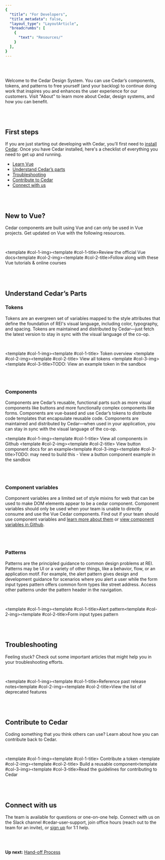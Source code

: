 ```yaml
---
{
  "title": "For Developers",
  "title_metadata": false,
  "layout_type": "LayoutArticle",
  "breadcrumbs": [
    {
      "text": "Resources/"
    }
  ],
}
---
```


<cdr-img alt="representation of a development starting point - the ubiquitous Hello world text..." :src="$withBase(`/resources/for-developers/hello-world-1.png`)"/>

<br />
<br />

<article-text-callout>Welcome to the Cedar Design System. You can use Cedar’s components, tokens, and patterns to free yourself (and your backlog) to continue doing work that inspires you and enhances the user experience for our customers. Visit <cdr-link href="../../about/cedar-design-system/"> "About" </cdr-link> to learn more about Cedar, design systems, and how you can benefit.</article-text-callout>

<br />
<br />

## First steps

If you are just starting out developing with Cedar, you’ll first need to [install Cedar](../installing-cedar/).
Once you have Cedar installed, here's a checklist of everything you need to get up and running.

-  [Learn Vue](#new-to-vue)
-  [Understand Cedar’s parts](#understand-cedar-s-parts)
-  [Troubleshooting](#troubleshooting)
-  [Contribute to Cedar](#contribute-to-cedar)
-  [Connect with us](#connect-with-us)

<br />
<br />

## New to Vue?

Cedar components are built using Vue and can only be used in Vue projects.
Get updated on Vue with the following resources.

<br />

 <article-story-columns link1="https://vuejs.org" link2="https://vuejs.org/tutorial/#step-1"><template #col-1-img><cdr-img ratio="4-3" cover alt="" :src="$withBase(`/resources/for-developers/vue-docs-2.png`)"/></template><template #col-1-title>Review the official Vue docs</template><template #col-2-img><cdr-img ratio="4-3" cover alt="" :src="$withBase(`/resources/for-developers/vue-tutorials-3.png`)"/></template><template #col-2-title>Follow along with these Vue tutorials & online courses</template></article-story-columns>

<br />
<br />

## Understand Cedar’s Parts

### Tokens

Tokens are an evergreen set of variables mapped to the style attributes that define the foundation
of REI's visual language, including color, typography, and spacing. Tokens are maintained and
distributed by Cedar—just fetch the latest version to stay in sync with the visual language of
the co-op.


<br />

<article-story-columns link1="../../tokens/overview/" link2="../../tokens/all-tokens/" link3="#"><template #col-1-img><cdr-img ratio="4-3" cover alt="" :src="$withBase(`/resources/for-developers/token-overview-4.png`)"/></template><template #col-1-title> Token overview </template><template #col-2-img><cdr-img ratio="4-3" cover alt="" :src="$withBase(`/resources/for-developers/view-all-tokens-5.png`)"/></template><template #col-2-title> View all tokens  </template><template #col-3-img><cdr-img ratio="4-3" cover alt="" :src="$withBase(`/resources/for-developers/example-token-6.png`)"/></template><template #col-3-title>TODO: View an example token in the sandbox</template></article-story-columns>


<br />
<br />
  
### Components
Components are Cedar’s reusable, functional parts such as more visual components like buttons and
more functionally complex components like forms. Components are vue-based and use Cedar’s tokens to
distribute code templates that encapsulate reusable code. Components are maintained and distributed
by Cedar—when used in your application, you can stay in sync with the visual language of the co-op.

<article-story-columns link1="https://github.com/rei/rei-cedar" link2="../../components/buttons/" link3="https://codesandbox.io/s/hgjxb"><template #col-1-img><cdr-img ratio="4-3" cover alt="" :src="$withBase(`/resources/for-developers/view-all-components-7.png`)"/></template><template #col-1-title> View all components in Github </template><template #col-2-img><cdr-img ratio="4-3" cover alt="" :src="$withBase(`/resources/for-developers/view-button-doc-8.png`)"/></template><template #col-2-title> View button component docs for an example</template><template #col-3-img><cdr-img ratio="4-3" cover alt="" :src="$withBase(`/resources/for-developers/button-in-sandbox-9.png`)"/></template><template #col-3-title>TODO: may need to build this - View a button component example in the sandbox</template></article-story-columns>

<br />
<br />

### Component variables
Component variables are a limited set of style mixins for web that can be used to make DOM elements
appear to be a cedar component. Component variables should only be used when your team is unable to
directly consume and use the Vue Cedar components. Find out if your team should use component
variables and [learn more about them](../../components/component-variables/) or [view component variables in Github](https://github.com/rei/rei-cedar-component-variables).

<br />
<br />

### Patterns
Patterns are the principled guidance to common design problems at REI. Patterns may be UI or a
variety of other things, like a behavior, flow, or an application motif. For example, the alert
pattern gives design and development guidance for scenarios where you alert a user while the form
input types pattern offers common form types like street address. Access other patterns under the
pattern header in the navigation.

<br />

 <article-story-columns link1="../../patterns/alerts/" link2="../../patterns/forms-input-types/"><template #col-1-img><cdr-img ratio="4-2" cover alt="" :src="$withBase(`/resources/for-developers/alert-pattern-10.png`)"/></template><template #col-1-title>Alert pattern</template><template #col-2-img><cdr-img ratio="4-2" cover alt="" :src="$withBase(`/resources/for-developers/form-input-pattern-11.png`)"/></template><template #col-2-title>Form input types pattern</template></article-story-columns>

<br />
<br />

## Troubleshooting

Feeling stuck? Check out some important articles that might help you in your troubleshooting efforts.

<br />

 <article-story-columns link1="../../release-notes/fall-2021" link2="../../release-notes/deprecated/"><template #col-1-img><cdr-img ratio="4-2" cover alt="" :src="$withBase(`/resources/for-developers/past-release-notes-12.png`)"/></template><template #col-1-title>Reference past release notes</template><template #col-2-img><cdr-img ratio="4-2" cover alt="" :src="$withBase(`/resources/for-developers/deprecated-features.png`)"/></template><template #col-2-title>View the list of deprecated features</template></article-story-columns>

<br />
<br />

## Contribute to Cedar

Coding something that you think others can use? Learn about how you can contribute back to Cedar.

<br />

<article-story-columns link1="../../tokens/overview/#adding-design-tokens-to-the-repository" link2="../building-components-with-cedar/" link3="../../about/contributing-to-cedar/"><template #col-1-img><cdr-img ratio="4-3" cover alt="" :src="$withBase(`/resources/for-developers/contribute-token.png`)"/></template><template #col-1-title> Contribute a token </template><template #col-2-img><cdr-img ratio="4-3" cover alt="" :src="$withBase(`/resources/for-developers/build-reusable-component.png`)"/></template><template #col-2-title> Build a reusable component</template><template #col-3-img><cdr-img ratio="4-3" cover alt="" :src="$withBase(`/resources/for-developers/contributing-to-cedar.png`)"/></template><template #col-3-title>Read the guidelines for contributing to Cedar</template></article-story-columns>

<br />
<br />

## Connect with us
  The team is available for questions or one-on-one help. Connect with us on the Slack channel #cedar-user-support, join office hours (reach out to the team for an invite), or [sign up](https://forms.office.com/Pages/ResponsePage.aspx?id=npzFtGep6kuSHFlLQiB_F05iQ8ojF2dHtBV5C8NfjxBUMjFGRzNQOU04QkJGREFYNFNBTzFXQkZROC4u) for 1:1 help.

<br/>
<br/>

**Up next:** [Hand-off Process](../hand-off/#hand-off)

<br/><br/>  
